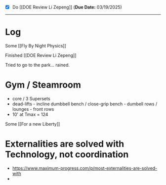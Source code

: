 
- [x] Do  [[DOE Review Li Zepeng]] (**Due Date:** 03/19/2025)

---

# Log

Some [[Fly By Night Physics]]

Finished [[DOE Review Li Zepeng]]

Tried to go to the park... rained.

# Gym / Steamroom
- core / 3 Supersets
- dead-lifts - incline dumbbell bench / close-grip bench - dumbell rows / lounges - front rows
- 10' at Tmax = 124

Some [[For a new Liberty]]

# Externalities are solved with Technology, not coordination
- https://www.maximum-progress.com/p/most-externalities-are-solved-with
- 